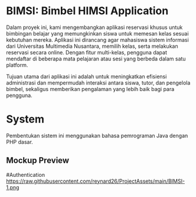 # BIMSI: Bimbel HIMSI Application

Dalam proyek ini, kami mengembangkan aplikasi reservasi khusus untuk bimbingan belajar yang memungkinkan siswa untuk memesan kelas sesuai kebutuhan mereka. Aplikasi ini dirancang agar mahasiswa sistem informasi dari Universitas Multimedia Nusantara, memilih kelas, serta melakukan reservasi secara online. Dengan fitur multi-kelas, pengguna dapat mendaftar di beberapa mata pelajaran atau sesi yang berbeda dalam satu platform.

Tujuan utama dari aplikasi ini adalah untuk meningkatkan efisiensi administrasi dan mempermudah interaksi antara siswa, tutor, dan pengelola bimbel, sekaligus memberikan pengalaman yang lebih baik bagi para pengguna.

# System
Pembentukan sistem ini menggunakan bahasa pemrograman Java dengan PHP dasar.

## Mockup Preview

#Authentication
https://raw.githubusercontent.com/reynard26/ProjectAssets/main/BIMSI-1.png
